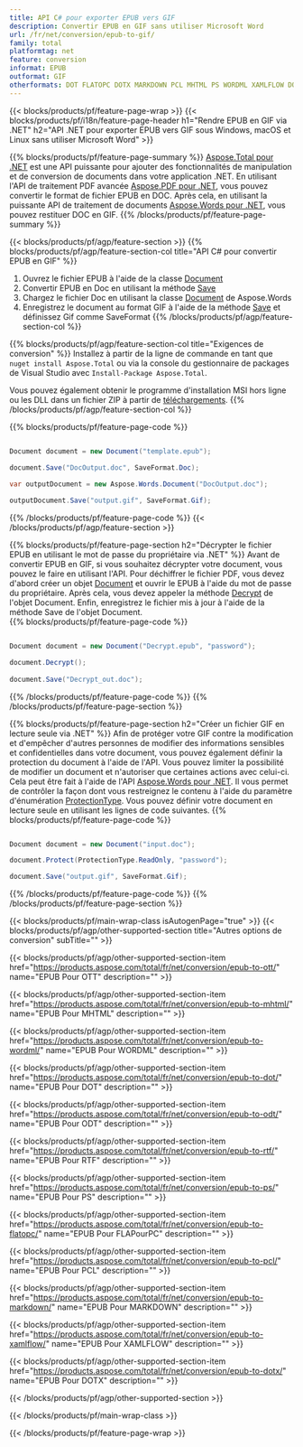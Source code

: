 ```yaml
---
title: API C# pour exporter EPUB vers GIF
description: Convertir EPUB en GIF sans utiliser Microsoft Word
url: /fr/net/conversion/epub-to-gif/
family: total
platformtag: net
feature: conversion
informat: EPUB
outformat: GIF
otherformats: DOT FLATOPC DOTX MARKDOWN PCL MHTML PS WORDML XAMLFLOW DOTM ODT OTT
---
```

{{< blocks/products/pf/feature-page-wrap >}}
{{< blocks/products/pf/i18n/feature-page-header h1="Rendre EPUB en GIF via .NET" h2="API .NET pour exporter EPUB vers GIF sous Windows, macOS et Linux sans utiliser Microsoft Word" >}}

{{% blocks/products/pf/feature-page-summary %}}
[Aspose.Total pour .NET](https://products.aspose.com/total/net/) est une API puissante pour ajouter des fonctionnalités de manipulation et de conversion de documents dans votre application .NET. En utilisant l'API de traitement PDF avancée [Aspose.PDF pour .NET](https://products.aspose.com/pdf/net/), vous pouvez convertir le format de fichier EPUB en DOC. Après cela, en utilisant la puissante API de traitement de documents [Aspose.Words pour .NET](https://products.aspose.com/words/net/), vous pouvez restituer DOC en GIF.
{{% /blocks/products/pf/feature-page-summary  %}}

{{< blocks/products/pf/agp/feature-section >}}
{{% blocks/products/pf/agp/feature-section-col title="API C# pour convertir EPUB en GIF" %}}
1. Ouvrez le fichier EPUB à l'aide de la classe [Document](https://apireference.aspose.com/pdf/net/aspose.pdf/document)
2. Convertir EPUB en Doc en utilisant la méthode [Save](https://apireference.aspose.com/pdf/net/aspose.pdf.document/save/methods/5)
3. Chargez le fichier Doc en utilisant la classe [Document](https://apireference.aspose.com/words/net/aspose.words/document) de Aspose.Words
4. Enregistrez le document au format GIF à l'aide de la méthode [Save](https://apireference.aspose.com/words/net/aspose.words.document/save/methods/4) et définissez Gif comme SaveFormat
{{% /blocks/products/pf/agp/feature-section-col %}}

{{% blocks/products/pf/agp/feature-section-col title="Exigences de conversion" %}}
Installez à partir de la ligne de commande en tant que ```nuget install Aspose.Total``` ou via la console du gestionnaire de packages de Visual Studio avec ```Install-Package Aspose.Total```.

Vous pouvez également obtenir le programme d'installation MSI hors ligne ou les DLL dans un fichier ZIP à partir de [téléchargements](https://downloads.aspose.com/total/net).
{{% /blocks/products/pf/agp/feature-section-col %}}

{{% blocks/products/pf/feature-page-code %}}

```cs

Document document = new Document("template.epub");
 
document.Save("DocOutput.doc", SaveFormat.Doc); 

var outputDocument = new Aspose.Words.Document("DocOutput.doc");

outputDocument.Save("output.gif", SaveFormat.Gif);   
```

{{% /blocks/products/pf/feature-page-code %}}
{{< /blocks/products/pf/agp/feature-section >}}

{{% blocks/products/pf/feature-page-section  h2="Décrypter le fichier EPUB en utilisant le mot de passe du propriétaire via .NET" %}}
Avant de convertir EPUB en GIF, si vous souhaitez décrypter votre document, vous pouvez le faire en utilisant l'API. Pour déchiffrer le fichier PDF, vous devez d'abord créer un objet [Document](https://apireference.aspose.com/pdf/net/aspose.pdf/document) et ouvrir le EPUB à l'aide du mot de passe du propriétaire. Après cela, vous devez appeler la méthode [Decrypt](https://apireference.aspose.com/pdf/net/aspose.pdf/document/methods/decrypt) de l'objet Document. Enfin, enregistrez le fichier mis à jour à l'aide de la méthode Save de l'objet Document.  
{{% blocks/products/pf/feature-page-code %}}

```cs

Document document = new Document("Decrypt.epub", "password");

document.Decrypt();
 
document.Save("Decrypt_out.doc");
```

{{% /blocks/products/pf/feature-page-code  %}}
{{% /blocks/products/pf/feature-page-section %}}

{{% blocks/products/pf/feature-page-section  h2="Créer un fichier GIF en lecture seule via .NET" %}}
Afin de protéger votre GIF contre la modification et d'empêcher d'autres personnes de modifier des informations sensibles et confidentielles dans votre document, vous pouvez également définir la protection du document à l'aide de l'API. Vous pouvez limiter la possibilité de modifier un document et n'autoriser que certaines actions avec celui-ci. Cela peut être fait à l'aide de l'API [Aspose.Words pour .NET](https://products.aspose.com/words/net/). Il vous permet de contrôler la façon dont vous restreignez le contenu à l'aide du paramètre d'énumération [ProtectionType](https://apireference.aspose.com/words/net/aspose.words/protectiontype). Vous pouvez définir votre document en lecture seule en utilisant les lignes de code suivantes. 
{{% blocks/products/pf/feature-page-code %}}

```cs

Document document = new Document("input.doc");

document.Protect(ProtectionType.ReadOnly, "password");

document.Save("output.gif", SaveFormat.Gif);    
```

{{% /blocks/products/pf/feature-page-code  %}}
{{% /blocks/products/pf/feature-page-section %}}

{{< blocks/products/pf/main-wrap-class isAutogenPage="true" >}}
{{< blocks/products/pf/agp/other-supported-section title="Autres options de conversion" subTitle="" >}}

{{< blocks/products/pf/agp/other-supported-section-item href="https://products.aspose.com/total/fr/net/conversion/epub-to-ott/" name="EPUB Pour OTT" description="" >}}

{{< blocks/products/pf/agp/other-supported-section-item href="https://products.aspose.com/total/fr/net/conversion/epub-to-mhtml/" name="EPUB Pour MHTML" description="" >}}

{{< blocks/products/pf/agp/other-supported-section-item href="https://products.aspose.com/total/fr/net/conversion/epub-to-wordml/" name="EPUB Pour WORDML" description="" >}}

{{< blocks/products/pf/agp/other-supported-section-item href="https://products.aspose.com/total/fr/net/conversion/epub-to-dot/" name="EPUB Pour DOT" description="" >}}

{{< blocks/products/pf/agp/other-supported-section-item href="https://products.aspose.com/total/fr/net/conversion/epub-to-odt/" name="EPUB Pour ODT" description="" >}}

{{< blocks/products/pf/agp/other-supported-section-item href="https://products.aspose.com/total/fr/net/conversion/epub-to-rtf/" name="EPUB Pour RTF" description="" >}}

{{< blocks/products/pf/agp/other-supported-section-item href="https://products.aspose.com/total/fr/net/conversion/epub-to-ps/" name="EPUB Pour PS" description="" >}}

{{< blocks/products/pf/agp/other-supported-section-item href="https://products.aspose.com/total/fr/net/conversion/epub-to-flatopc/" name="EPUB Pour FLAPourPC" description="" >}}

{{< blocks/products/pf/agp/other-supported-section-item href="https://products.aspose.com/total/fr/net/conversion/epub-to-pcl/" name="EPUB Pour PCL" description="" >}}

{{< blocks/products/pf/agp/other-supported-section-item href="https://products.aspose.com/total/fr/net/conversion/epub-to-markdown/" name="EPUB Pour MARKDOWN" description="" >}}

{{< blocks/products/pf/agp/other-supported-section-item href="https://products.aspose.com/total/fr/net/conversion/epub-to-xamlflow/" name="EPUB Pour XAMLFLOW" description="" >}}

{{< blocks/products/pf/agp/other-supported-section-item href="https://products.aspose.com/total/fr/net/conversion/epub-to-dotx/" name="EPUB Pour DOTX" description="" >}}



{{< /blocks/products/pf/agp/other-supported-section >}}

{{< /blocks/products/pf/main-wrap-class >}}

{{< /blocks/products/pf/feature-page-wrap >}}